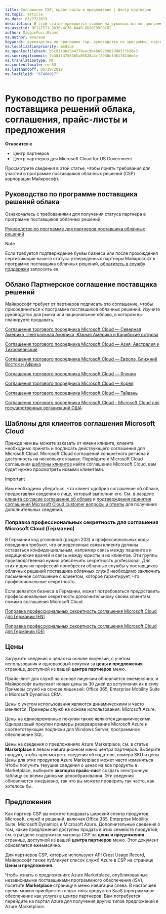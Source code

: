 ```yaml
---
title: Соглашения CSP, прайс-листы и предложения | Центр партнеров
ms.topic: article
ms.date: 03/27/2019
description: В этой статье приводятся ссылки на руководства по программе поставщиков облачных решений, соглашения партнеров, соглашения клиентов, прайс-листы и предложения.
ms.assetid: 9F11F571-D036-4C36-8440-8D20ED9F0CD2
author: MaggiePucciEvans
ms.author: evansma
keywords: руководства по программе csp, руководство по программе, партнерские соглашения, соглашение с клиентом, прейскуранты, предложения
ms.localizationpriority: medium
ms.openlocfilehash: b5c9349ba5b4770eec9b4b8923907dd8377b20e3
ms.sourcegitcommit: 7b3847a788365a05628a4cf2938dfd61782d6e4e
ms.translationtype: MT
ms.contentlocale: ru-RU
ms.lasthandoff: 06/29/2019
ms.locfileid: "67468017"
---
```

# <a name="cloud-solution-provider-program-guide-agreements-price-lists-and-offers"></a>Руководство по программе поставщика решений облака, соглашения, прайс-листы и предложения

**Относится к**

-  Центр партнеров
-  Центр партнеров для Microsoft Cloud for US Government


Просмотрите сведения в этой статье, чтобы понять требования для участия в программе поставщиков облачных решений (CSP) корпорации Майкрософт.

## <a name="cloud-solution-provider-program-guide"></a>Руководство по программе поставщика решений облака

Ознакомьтесь с требованиями для получения статуса партнера в программе поставщиков облачных решений.

[Руководство по программе для партнеров поставщика облачных решений](https://go.microsoft.com/fwlink/p/?LinkId=617100)

>[!Note]
>Если требуется подтверждение буквы бизнеса или после прохождения сертификации вашего статуса утвержденных партнеры Майкрософт в программе поставщика облачных решений, [обратитесь в службу поддержки](https://partner.microsoft.com/pcv/servicerequests/create) запросить ее.

## <a name="cloud-solution-provider-partner-agreement"></a>Облако Партнерское соглашение поставщика решений

Майкрософт требует от партнеров подписать это соглашение, чтобы присоединиться к программе поставщиков облачных решений. Изучите руководство для рынка или национальное облако, в котором вы планируете продавать.

[Соглашения торгового посредника Microsoft Cloud — Северная Америка, Центральная Америка, Южная Америка и Карибские острова](https://query.prod.cms.rt.microsoft.com/cms/api/am/binary/RE3g7eT)

[Соглашения торгового посредника Microsoft Cloud — Азия, Австралия и Тихоокеанский](https://query.prod.cms.rt.microsoft.com/cms/api/am/binary/RE3g9Q5)

[Соглашения торгового посредника Microsoft Cloud — Европа, Ближний Восток и Африка](https://query.prod.cms.rt.microsoft.com/cms/api/am/binary/RE3g9Q5)

[Соглашения торгового посредника Microsoft Cloud — Япония](https://query.prod.cms.rt.microsoft.com/cms/api/am/binary/RE3gmQ9)

[Соглашения торгового посредника Microsoft Cloud — Корея](https://query.prod.cms.rt.microsoft.com/cms/api/am/binary/RE3gf2k)

[Соглашения торгового посредника Microsoft Cloud — Тайвань](https://query.prod.cms.rt.microsoft.com/cms/api/am/binary/RE3gmQ8)

[Соглашения торгового посредника Microsoft Cloud - Microsoft Cloud для государственных организаций США](https://query.prod.cms.rt.microsoft.com/cms/api/am/binary/RE3gcrx)

## <a name="microsoft-cloud-agreement-customer-templates"></a>Шаблоны для клиентов соглашения Microsoft Cloud

Прежде чем вы можете заказать от имени клиента, клиента необходимо принять и подписать действующего соглашения для Microsoft Cloud. Microsoft Cloud соглашений конкретного региона и доступность на нескольких языках. Перейдите к Microsoft Cloud соглашения [шаблоны клиентов](agreements.md) найти соглашение Microsoft Cloud, вам будет нужно просмотреть новыми клиентами.

>[!IMPORTANT]
>Вам необходимо убедиться, что клиент одобрил соглашение об облаке, предоставляя сведения о лице, который выполнил его. См. в разделе [клиента согласие соглашение об облаке](confirm-consent.md) и [подтверждения принятия соглашения Microsoft Cloud customer вопросы и ответы](confirm-consent-faq.md) для получения дополнительных сведений.

### <a name="professional-secrecy-amendment-to-the-microsoft-cloud-agreement-germany"></a>Поправка профессиональных секретность для соглашения Microsoft Cloud (Германия)

В Германии код уголовной (раздел 203) и профессиональных коды поведения требуют, что определенные связи клиента должны оставаться конфиденциальным, например связь между пациентов и медицинские врачей и связь между юристы и их клиентов. Эти группы производственная нужно обеспечить секретность professional. Для этих и других профессий приобрести облачные службы у поставщиков облачных решений поставщика облачных служб необходимо заключить письменное соглашение с клиентом, которое гарантирует, что профессиональные секретность.

Если делается бизнеса в Германии, может потребоваться предоставить профессиональные секретность дополнительному своим клиентам помимо соглашения Microsoft Cloud.

[Поправка профессиональных секретность соглашения Microsoft Cloud для Германии (EN)](https://go.microsoft.com/fwlink/?linkid=2030827&clcid=0x409)

[Поправка профессиональных секретность соглашения Microsoft Cloud для Германии (DE)](https://go.microsoft.com/fwlink/?linkid=2030827&clcid=0x407)

## <a name="pricing"></a>Цены

Загрузить сведения о ценах на основе лицензий, с учетом использования и одноразовый покупки за **цены и предложения** странице, доступной из вашей **центра партнеров** меню.

Прайс-лист для служб на основе лицензии обновляется ежемесячно, и Майкрософт выпускает новые цены за 30 дней до вступления их в силу. Примеры служб на основе лицензий: Office 365, Enterprise Mobility Suite и Microsoft Dynamics CRM. 

Цены с учетом использования являются динамическими и часто меняются. Примеры служб на основе использования: Microsoft Azure.

Цены на единовременные покупки также являются динамическими. Одноразовый покупки примеры резервирование Microsoft Azure и соответствующие подписки для Windows Server, программное обеспечение SQL.

Цены на сведения о предложениях Azure Marketplace, см. в статье **Marketplace** в левом навигационном меню центра партнеров. Выберите продукт, чтобы просмотреть сведения об издателе, номера SKU и цены. Цены для этих продуктов Azure Marketplace может часто изменяться. Чтобы получить текущие сведения о ценах на все продукты в Marketplace, выберите **экспорта прайс-лист** создать электронную таблицу со всеми данными ценообразования. Эти сведения обновляются ежедневно, так что вы можете проверить так часто, как хотелось бы.

## <a name="offers"></a>Предложения

Как партнер CSP вы можете продавать широкий спектр продуктов Microsoft, служб и решений, включая Office 365, Enterprise Mobility Suite, Microsoft Dynamics и Microsoft Azure. Дополнительные сведения о том, какие предложения доступны продать в этих семейств продуктов, см. в разделе содержится матрица CSP на **цены и предложения** странице, доступной из вашей **центра партнеров** меню. Этот документ обновляется ежемесячно.

Для партнеров CSP, которые используют API Crest Usage Record, Майкрософт также публикует список служб Azure в CSP на странице **Цены и предложения**.

Чтобы узнать о предложениях Azure Marketplace, опубликованные независимыми поставщиками программного обеспечения (ISV), посетите **Marketplace** страницу в меню навигации слева. В настоящее время можно приобрести только типы продуктов SaaS (программное обеспечение как услуга) в центре партнеров. Вам потребуется перейдите на портал Azure для получения других типов предложений в Azure Marketplace.

